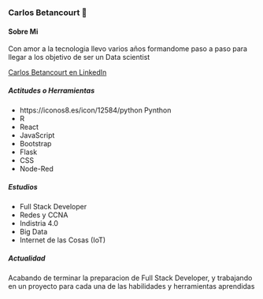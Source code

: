 ### Carlos Betancourt 👋

<h4>Sobre Mi</h4>
<p>Con amor a la tecnologia llevo varios años formandome paso a paso para llegar a los objetivo de ser un Data scientist</p>
<a href="https://www.linkedin.com/in/wcarlosbetancourtv/" target="_blank">Carlos Betancourt en LinkedIn</a>

<h5>Actitudes o Herramientas </h5>
<ul>
  <li> https://iconos8.es/icon/12584/python Pynthon</li>
  <li>R</li>
  <li>React</li>
  <li>JavaScript</li>
  <li>Bootstrap</li>
  <li>Flask</li>
  <li>CSS</li>
  <li>Node-Red</li>
</ul>

<h5>Estudios</h5>
<ul>
  <li>Full Stack Developer</li>
  <li>Redes y CCNA</li>
  <li>Indistria 4.0</li>
  <li>Big Data</li>
  <li>Internet de las Cosas (IoT)</li>
  
</ul>

<h5>Actualidad</h5>
<p>Acabando de terminar la preparacion de Full Stack Developer, y trabajando en un proyecto para cada una de las habilidades y herramientas aprendidas</p>


